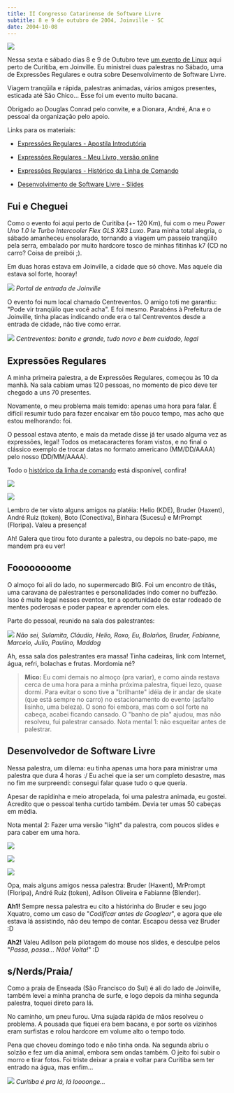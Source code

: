 ```yaml
---
title: II Congresso Catarinense de Software Livre
subtitle: 8 e 9 de outubro de 2004, Joinville - SC
date: 2004-10-08
---
```


![](img/diploma.jpg)

Nessa sexta e sábado dias 8 e 9 de Outubro teve
[um evento de Linux](http://www.softwarelivresc.org.br/congresso/2004/)
aqui perto de Curitiba, em Joinville. Eu ministrei duas
palestras no Sábado, uma de Expressões Regulares e outra sobre
Desenvolvimento de Software Livre.

Viagem tranqüila e rápida, palestras animadas, vários amigos
presentes, esticada até São Chico... Esse foi um evento muito
bacana.

Obrigado ao Douglas Conrad pelo convite, e a Dionara, André,
Ana e o pessoal da organização pelo apoio.

Links para os materiais:

* [Expressões Regulares - Apostila Introdutória](/curso/material/apostila-expressoes-intro.pdf)
* [Expressões Regulares - Meu Livro, versão online](/regex/guia/)
* [Expressões Regulares - Histórico da Linha de Comando](ccsl2-er-prompt.html)

* [Desenvolvimento de Software Livre - Slides](/curso/material/desenvolvedor/)

## Fui e Cheguei

Como o evento foi aqui perto de Curitiba (+- 120 Km), fui com o meu
*Power Uno 1.0 Ie Turbo Intercooler Flex GLS XR3 Luxo*. Para minha
total alegria, o sábado amanheceu ensolarado, tornando a viagem um
passeio tranqüilo pela serra, embalado por muito hardcore tosco de
minhas fitinhas k7 (CD no carro? Coisa de preibói ;).

Em duas horas estava em Joinville, a cidade que só chove. Mas aquele
dia estava sol forte, hooray!

![](img/joinville.jpg)
*Portal de entrada de Joinville*

O evento foi num local chamado Centreventos. O amigo toti me garantiu:
"Pode vir tranqüilo que você acha". E foi mesmo. Parabéns à Prefeitura
de Joinville, tinha placas indicando onde era o tal Centreventos desde
a entrada de cidade, não tive como errar.

![](img/centreventos.jpg)
*Centreventos: bonito e grande, tudo novo e bem cuidado, legal*

## Expressões Regulares

A minha primeira palestra, a de Expressões Regulares, começou às 10 da
manhã. Na sala cabiam umas 120 pessoas, no momento de pico deve ter
chegado a uns 70 presentes.

Novamente, o meu problema mais temido: apenas uma hora para falar. É
difícil resumir tudo para fazer encaixar em tão pouco tempo, mas acho
que estou melhorando: foi.

O pessoal estava atento, e mais da metade disse já ter usado alguma
vez as expressões, legal! Todos os metacaracteres foram vistos, e no
final o clássico exemplo de trocar datas no formato americano
(MM/DD/AAAA) pelo nosso (DD/MM/AAAA).

Todo o [histórico da linha de comando](ccsl2-er-prompt.html) está disponível,
confira!

![](img/er-1.jpg)

![](img/er-2.jpg)

Lembro de ter visto alguns amigos na platéia: Helio (KDE), Bruder
(Haxent), André Ruiz (token), Boto (Conectiva), Binhara (Sucesu) e
MrPrompt (Floripa). Valeu a presença!

Ah! Galera que tirou foto durante a palestra, ou depois no bate-papo,
me mandem pra eu ver!

## Foooooooome

O almoço foi ali do lado, no supermercado BIG. Foi um encontro de
titãs, uma caravana de palestrantes e personalidades indo comer no
buffezão. Isso é muito legal nesses eventos, ter a oportunidade de
estar rodeado de mentes poderosas e poder papear e aprender com eles.

Parte do pessoal, reunido na sala dos palestrantes:

![](img/palestrantes.jpg)
*Não sei, Sulamita, Cláudio, Helio, Roxo, Eu, Bolaños, Bruder, Fabianne, Marcelo, Julio, Paulino, Maddog*

Ah, essa sala dos palestrantes era massa! Tinha cadeiras, link com
Internet, água, refri, bolachas e frutas. Mordomia né?

> **Mico:** Eu comi demais no almoço (pra variar), e como ainda
> restava cerca de uma hora para a minha próxima palestra,
> fiquei lezo, quase dormi. Para evitar o sono tive a
> "brilhante" idéia de ir andar de skate (que está sempre no
> carro) no estacionamento do evento (asfalto lisinho, uma
> beleza). O sono foi embora, mas com o sol forte na cabeça,
> acabei ficando cansado. O "banho de pia" ajudou, mas não
> resolveu, fui palestrar cansado. Nota mental 1: não esqueitar
> antes de palestrar.

## Desenvolvedor de Software Livre

Nessa palestra, um dilema: eu tinha apenas uma hora para ministrar uma
palestra que dura 4 horas :/ Eu achei que ia ser um completo desastre,
mas no fim me surpreendi: consegui falar quase tudo o que queria.

Apesar de rapidinha e meio atropelada, foi uma palestra animada, eu
gostei. Acredito que o pessoal tenha curtido também. Devia ter umas 50
cabeças em média.

Nota mental 2: Fazer uma versão "light" da palestra, com poucos slides
e para caber em uma hora.

![](img/desenv-1.jpg)

![](img/desenv-2.jpg)

![](img/desenv-3.jpg)

Opa, mais alguns amigos nessa palestra: Bruder (Haxent), MrPrompt
(Floripa), André Ruiz (token), Adilson Oliveira e Fabianne (Blender).

**Ah1!** Sempre nessa palestra eu cito a histórinha do Bruder e seu
jogo Xquatro, como um caso de "*Codificar antes de Googlear*", e
agora que ele estava lá assistindo, não deu tempo de contar. Escapou
dessa vez Bruder :D

**Ah2!** Valeu Adilson pela pilotagem do mouse nos slides, e desculpe
pelos "*Passa, passa... Não! Volta!*" :D

## s/Nerds/Praia/

Como a praia de Enseada (São Francisco do Sul) é ali do lado de
Joinville, também levei a minha prancha de surfe, e logo depois da
minha segunda palestra, toquei direto para lá.

No caminho, um pneu furou. Uma sujada rápida de mãos resolveu o
problema. A pousada que fiquei era bem bacana, e por sorte os vizinhos
eram surfistas e rolou hardcore em volume alto o tempo todo.

Pena que choveu domingo todo e não tinha onda. Na segunda abriu o
solzão e fez um dia animal, embora sem ondas também. O jeito foi subir
o morro e tirar fotos. Foi triste deixar a praia e voltar para
Curitiba sem ter entrado na água, mas enfim...

![](img/saochico.jpg)
*Curitiba é pra lá, lá loooonge...*

